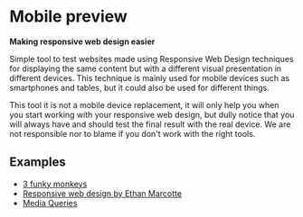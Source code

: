 # Mobile preview

**Making responsive web design easier**

Simple tool to test websites made using Responsive Web Design
techniques for displaying the same content but with a different visual
presentation in different devices. This technique is mainly used for
mobile devices such as smartphones and tables, but it could also be
used for different things.

This tool it is not a mobile device replacement, it will only help you
when you start working with your responsive web design, but dully
notice that you will always have and should test the final result with
the real device. We are not responsible nor to blame if you don't work
with the right tools.

## Examples

* [3 funky monkeys](http://mobile-preview.vm-inkel/index.html?url=http%3A%2F%2Fthreefunkymonkeys.com%2f)
* [Responsive web design by Ethan Marcotte](http://mobile-preview.vm-inkel/index.html?url=http%3A%2F%2Fwww.alistapart.com%2Fd%2Fresponsive-web-design%2Fex%2Fex-site-FINAL.html)
* [Media Queries](http://mediaqueri.es/)
